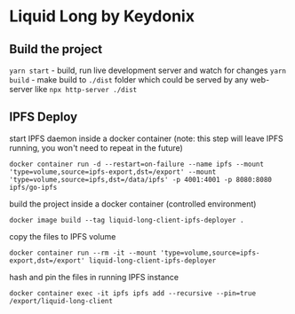 # Liquid Long by Keydonix

## Build the project

`yarn start` - build, run live development server and watch for changes
`yarn build` - make build to `./dist` folder which could be served by any web-server like `npx http-server ./dist`

## IPFS Deploy
start IPFS daemon inside a docker container (note: this step will leave IPFS running, you won't need to repeat in the future)
```
docker container run -d --restart=on-failure --name ipfs --mount 'type=volume,source=ipfs-export,dst=/export' --mount 'type=volume,source=ipfs,dst=/data/ipfs' -p 4001:4001 -p 8080:8080 ipfs/go-ipfs
```
build the project inside a docker container (controlled environment)
```
docker image build --tag liquid-long-client-ipfs-deployer .
```
copy the files to IPFS volume
```
docker container run --rm -it --mount 'type=volume,source=ipfs-export,dst=/export' liquid-long-client-ipfs-deployer
```
hash and pin the files in running IPFS instance
```
docker container exec -it ipfs ipfs add --recursive --pin=true /export/liquid-long-client
```
